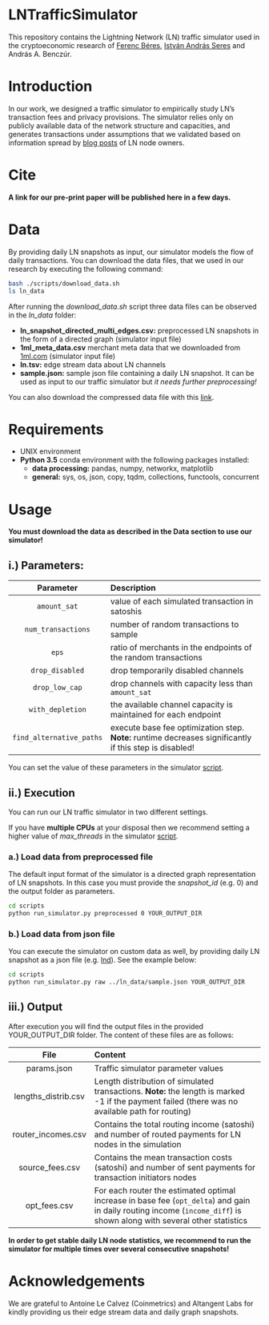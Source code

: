 # LNTrafficSimulator

This repository contains the Lightning Network (LN) traffic simulator used in the cryptoeconomic research of [Ferenc Béres](https://github.com/ferencberes), [István András Seres](https://github.com/seresistvanandras) and András A. Benczúr.

# Introduction

In our work, we designed a traffic simulator to empirically study LN’s transaction fees and privacy provisions. The simulator relies only on publicly available data of the network structure and capacities, and generates transactions under assumptions that we validated based on information spread by  [blog posts](https://www.trustnodes.com/2019/08/20/guy-makes-20-a-month-for-locking-5-million-worth-of-bitcoin-on-the-lightning-network?fbclid=IwAR2-p8nWdg0ayO9S0Uz7qg3wmh_A8Wy6ueX8r3dLQvDTyJaj1ReSbYalnWI) of LN node owners.

# Cite

**A link for our pre-print paper will be published here in a few days.**

# Data

By providing daily LN snapshots as input, our simulator models the flow of daily transactions. You can download the data files, that we used in our research by executing the following command:

```bash
bash ./scripts/download_data.sh
ls ln_data
```
After running the *download_data.sh* script three data files can be observed in the *ln_data* folder:

- **ln_snapshot_directed_multi_edges.csv:** preprocessed LN snapshots in the form of a directed graph (simulator input file)
- **1ml_meta_data.csv** merchant meta data that we downloaded from [1ml.com](https://1ml.com/) (simulator input file)
- **ln.tsv:** edge stream data about LN channels
- **sample.json:** sample json file containing a daily LN snapshot. It can be used as input to our traffic simulator but *it needs further preprocessing!*

You can also download the compressed data file with this [link](https://dms.sztaki.hu/~fberes/ln/ln_data_2019-10-29.zip).

# Requirements

- UNIX environment
- **Python 3.5** conda environment with the following packages installed:
    - **data processing:** pandas, numpy, networkx, matplotlib
    - **general:** sys, os, json, copy, tqdm, collections, functools, concurrent 

# Usage

**You must download the data as described in the Data section to use our simulator!**

## i.) Parameters:

| Parameter | Description |
|     :---:      |   :---   |
| `amount_sat` |  value of each simulated transaction in satoshis  |
| `num_transactions`  | number of random transactions to sample  |
| `eps` |  ratio of merchants in the endpoints of the random transactions  |
| `drop_disabled` | drop temporarily disabled channels |
| `drop_low_cap` | drop channels with capacity less than `amount_sat` |
| `with_depletion` | the available channel capacity is maintained for each endpoint |
| `find_alternative_paths` | execute base fee optimization step. **Note:** runtime decreases significantly if this step is disabled! |

You can set the value of these parameters in the simulator [script](scripts/run_simulator.py).


## ii.) Execution

You can run our LN traffic simulator in two different settings. 

If you have **multiple CPUs** at your disposal then we recommend setting a higher value of *max_threads* in the simulator [script](scripts/run_simulator.py).

### a.) Load data from preprocessed file

The default input format of the simulator is a directed graph representation of LN snapshots. In this case you must provide the *snapshot_id* (e.g. 0) and the output folder as parameters.

```bash
cd scripts
python run_simulator.py preprocessed 0 YOUR_OUTPUT_DIR
```

### b.) Load data from json file

You can execute the simulator on custom data as well, by providing daily LN snapshot as a json file (e.g. [lnd](https://graph.lndexplorer.com/api/graph)). See the example below:

```bash
cd scripts
python run_simulator.py raw ../ln_data/sample.json YOUR_OUTPUT_DIR
```

## iii.) Output

After execution you will find the output files in the provided YOUR_OUTPUT_DIR folder. The content of these files are as follows:

| File | Content |
|     :---:      |   :---   |
| params.json | Traffic simulator parameter values |
| lengths_distrib.csv | Length distribution of simulated transactions. **Note:** the length is marked -1 if the payment failed (there was no available path for routing) |
| router_incomes.csv | Contains the total routing income (satoshi) and number of routed payments for LN nodes in the simulation |
| source_fees.csv | Contains the mean transaction costs (satoshi) and number of sent payments for transaction initiators nodes |
| opt_fees.csv | For each router the estimated optimal increase in base fee (`opt_delta`) and gain in daily routing income (`income_diff`) is shown along with several other statistics |


**In order to get stable daily LN node statistics, we recommend to run the simulator for multiple times over several consecutive snapshots!**


# Acknowledgements

We are grateful to Antoine Le Calvez (Coinmetrics) and Altangent Labs for kindly providing us their edge stream data and daily graph snapshots.